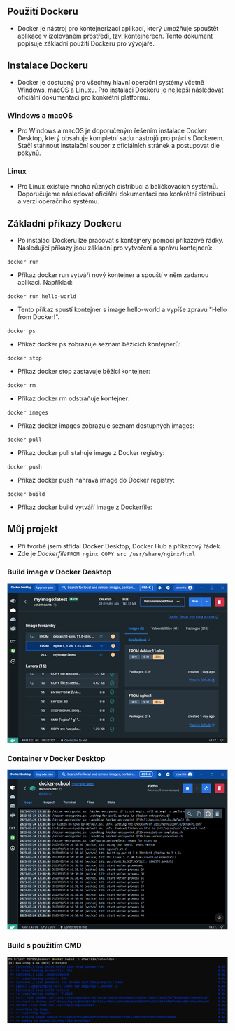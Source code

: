 ## Použití Dockeru

- Docker je nástroj pro kontejnerizaci aplikací, který umožňuje spouštět aplikace v izolovaném prostředí, tzv. kontejnerech. Tento dokument popisuje základní použití Dockeru pro vývojáře.

## Instalace Dockeru

- Docker je dostupný pro všechny hlavní operační systémy včetně Windows, macOS a Linuxu. Pro instalaci Dockeru je nejlepší následovat oficiální dokumentaci pro konkrétní platformu.

### Windows a macOS

- Pro Windows a macOS je doporučeným řešením instalace Docker Desktop, který obsahuje kompletní sadu nástrojů pro práci s Dockerem. Stačí stáhnout instalační soubor z oficiálních stránek a postupovat dle pokynů.

### Linux

- Pro Linux existuje mnoho různých distribucí a balíčkovacích systémů. Doporučujeme následovat oficiální dokumentaci pro konkrétní distribuci a verzi operačního systému.

## Základní příkazy Dockeru

- Po instalaci Dockeru lze pracovat s kontejnery pomocí příkazové řádky. Následující příkazy jsou základní pro vytvoření a správu kontejnerů:

`docker run`
- Příkaz docker run vytváří nový kontejner a spouští v něm zadanou aplikaci. Například:

`docker run hello-world`
- Tento příkaz spustí kontejner s image hello-world a vypíše zprávu "Hello from Docker!".

`docker ps`
- Příkaz docker ps zobrazuje seznam běžících kontejnerů:

`docker stop`
- Příkaz docker stop zastavuje běžící kontejner:

`docker rm`
- Příkaz docker rm odstraňuje kontejner:

`docker images`
- Příkaz docker images zobrazuje seznam dostupných images:

`docker pull`
- Příkaz docker pull stahuje image z Docker registry:

`docker push`
- Příkaz docker push nahrává image do Docker registry:

`docker build`
- Příkaz docker build vytváří image z Dockerfile:

## Můj projekt

  - Při tvorbě jsem střídal Docker Desktop, Docker Hub a příkazový řádek. 
  - Zde je *Dockerfile*`FROM nginx COPY src /usr/share/nginx/html`
  
### Build image v Docker Desktop

  ![Build image v Docker Desktop](/screenshots/build.png)
### Container v Docker Desktop 

  ![Container v Docker Desktop](/screenshots/container.png)
### Build s použitím CMD
  ![Build v CMD](/screenshots/build-cmd.png)
